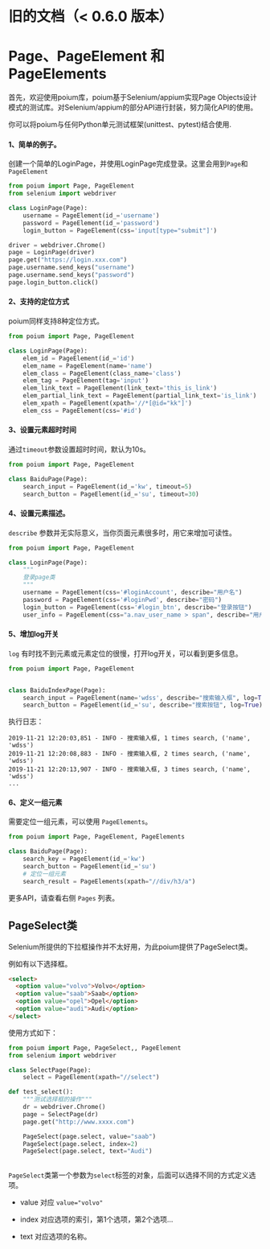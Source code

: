 # 旧的文档（< 0.6.0 版本）

# Page、PageElement 和 PageElements

首先，欢迎使用poium库，poium基于Selenium/appium实现Page Objects设计模式的测试库。对Selenium/appium的部分API进行封装，努力简化API的使用。

你可以将poium与任何Python单元测试框架(unittest、pytest)结合使用.



#### 1、简单的例子。
创建一个简单的LoginPage，并使用LoginPage完成登录。这里会用到```Page```和 ```PageElement```

```python
from poium import Page, PageElement
from selenium import webdriver

class LoginPage(Page):
    username = PageElement(id_='username')
    password = PageElement(id_='password')
    login_button = PageElement(css='input[type="submit"]')

driver = webdriver.Chrome()
page = LoginPage(driver)
page.get("https://login.xxx.com")
page.username.send_keys("username")
page.username.send_keys("password")
page.login_button.click()

```
#### 2、支持的定位方式
poium同样支持8种定位方式。

```python
from poium import Page, PageElement

class LoginPage(Page):
    elem_id = PageElement(id_='id')
    elem_name = PageElement(name='name')
    elem_class = PageElement(class_name='class')
    elem_tag = PageElement(tag='input')
    elem_link_text = PageElement(link_text='this_is_link')
    elem_partial_link_text = PageElement(partial_link_text='is_link')
    elem_xpath = PageElement(xpath='//*[@id="kk"]')
    elem_css = PageElement(css='#id')
```      

#### 3、设置元素超时时间
通过```timeout```参数设置超时时间，默认为10s。

```python
from poium import Page, PageElement

class BaiduPage(Page):
    search_input = PageElement(id_='kw', timeout=5)
    search_button = PageElement(id_='su', timeout=30)
```

#### 4、设置元素描述。
```describe``` 参数并无实际意义，当你页面元素很多时，用它来增加可读性。

```python
from poium import Page, PageElement

class LoginPage(Page):
    """
    登录page类
    """
    username = PageElement(css='#loginAccount', describe="用户名")
    password = PageElement(css='#loginPwd', describe="密码")
    login_button = PageElement(css='#login_btn', describe="登录按钮")
    user_info = PageElement(css="a.nav_user_name > span", describe="用户信息")

```

#### 5、增加log开关
`log` 有时找不到元素或元素定位的很慢，打开log开关，可以看到更多信息。

```python
from poium import Page, PageElement


class BaiduIndexPage(Page):
    search_input = PageElement(name='wdss', describe="搜索输入框", log=True)
    search_button = PageElement(id_='su', describe="搜索按钮", log=True)

```
执行日志：
```
2019-11-21 12:20:03,851 - INFO - 搜索输入框, 1 times search, ('name', 'wdss') 
2019-11-21 12:20:08,883 - INFO - 搜索输入框, 2 times search, ('name', 'wdss') 
2019-11-21 12:20:13,907 - INFO - 搜索输入框, 3 times search, ('name', 'wdss') 
...
```

#### 6、定义一组元素
需要定位一组元素，可以使用 ```PageElements```。

```python
from poium import Page, PageElement, PageElements

class BaiduPage(Page):
    search_key = PageElement(id_='kw')
    search_button = PageElement(id_='su')
    # 定位一组元素
    search_result = PageElements(xpath="//div/h3/a")

```

更多API，请查看右侧 ```Pages``` 列表。


## PageSelect类

Selenium所提供的下拉框操作并不太好用，为此poium提供了PageSelect类。

例如有以下选择框。

```html
<select>
  <option value="volvo">Volvo</option>
  <option value="saab">Saab</option>
  <option value="opel">Opel</option>
  <option value="audi">Audi</option>
</select>
```

使用方式如下：
```python
from poium import Page, PageSelect,, PageElement
from selenium import webdriver

class SelectPage(Page):
    select = PageElement(xpath="//select")

def test_select():
    """测试选择框的操作"""
    dr = webdriver.Chrome()
    page = SelectPage(dr)
    page.get("http://www.xxxx.com")

    PageSelect(page.select, value="saab")
    PageSelect(page.select, index=2)
    PageSelect(page.select, text="Audi")
    
```

```PageSelect```类第一个参数为```select```标签的对象，后面可以选择不同的方式定义选项。

* value 对应 ```value="volvo"```

* index 对应选项的索引，第1个选项，第2个选项...

* text 对应选项的名称。




